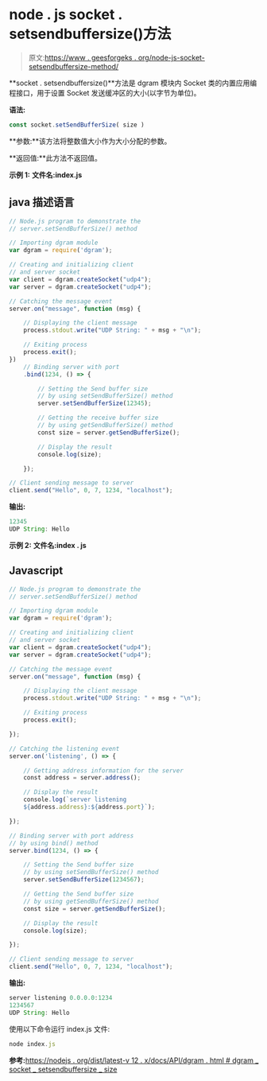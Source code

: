 # node . js socket . setsendbuffersize()方法

> 原文:[https://www . geesforgeks . org/node-js-socket-setsendbuffersize-method/](https://www.geeksforgeeks.org/node-js-socket-setsendbuffersize-method/)

**socket . setsendbuffersize()**方法是 dgram 模块内 Socket 类的内置应用编程接口，用于设置 Socket 发送缓冲区的大小(以字节为单位)。

**语法:**

```js
const socket.setSendBufferSize( size )
```

**参数:**该方法将整数值大小作为大小分配的参数。

**返回值:**此方法不返回值。

**示例 1:** **文件名:index.js**

## java 描述语言

```js
// Node.js program to demonstrate the
// server.setSendBufferSize() method

// Importing dgram module
var dgram = require('dgram');

// Creating and initializing client
// and server socket
var client = dgram.createSocket("udp4");
var server = dgram.createSocket("udp4");

// Catching the message event
server.on("message", function (msg) {

    // Displaying the client message
    process.stdout.write("UDP String: " + msg + "\n");

    // Exiting process
    process.exit();
})
    // Binding server with port
    .bind(1234, () => {

        // Setting the Send buffer size
        // by using setSendBufferSize() method
        server.setSendBufferSize(12345);

        // Getting the receive buffer size
        // by using getSendBufferSize() method
        const size = server.getSendBufferSize();

        // Display the result
        console.log(size);

    });

// Client sending message to server
client.send("Hello", 0, 7, 1234, "localhost");
```

**输出:**

```js
12345
UDP String: Hello
```

**示例 2:** **文件名:index . js**

## Javascript

```js
// Node.js program to demonstrate the
// server.setSendBufferSize() method

// Importing dgram module
var dgram = require('dgram');

// Creating and initializing client
// and server socket
var client = dgram.createSocket("udp4");
var server = dgram.createSocket("udp4");

// Catching the message event
server.on("message", function (msg) {

    // Displaying the client message
    process.stdout.write("UDP String: " + msg + "\n");

    // Exiting process
    process.exit();

});

// Catching the listening event
server.on('listening', () => {

    // Getting address information for the server
    const address = server.address();

    // Display the result
    console.log(`server listening
    ${address.address}:${address.port}`);

});

// Binding server with port address
// by using bind() method
server.bind(1234, () => {

    // Setting the Send buffer size
    // by using setSendBufferSize() method
    server.setSendBufferSize(1234567);

    // Getting the Send buffer size
    // by using getSendBufferSize() method
    const size = server.getSendBufferSize();

    // Display the result
    console.log(size);

});

// Client sending message to server
client.send("Hello", 0, 7, 1234, "localhost");
```

**输出:**

```js
server listening 0.0.0.0:1234
1234567
UDP String: Hello
```

使用以下命令运行 index.js 文件:

```js
node index.js
```

**参考:**[https://nodejs . org/dist/latest-v 12 . x/docs/API/dgram . html # dgram _ socket _ setsendbuffersize _ size](https://nodejs.org/dist/latest-v12.x/docs/api/dgram.html#dgram_socket_setsendbuffersize_size)